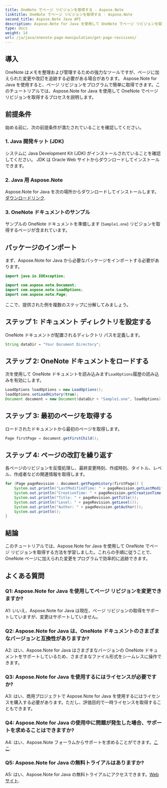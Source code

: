 ```yaml
---
title: OneNote でページ リビジョンを取得する - Aspose.Note
linktitle: OneNote でページ リビジョンを取得する - Aspose.Note
second_title: Aspose.Note Java API
description: Aspose.Note for Java を使用して OneNote でページ リビジョンを取得する方法を学習します。変更を効率的に追跡するには、ステップバイステップのガイドに従ってください。
type: docs
weight: 14
url: /ja/java/onenote-page-manipulation/get-page-revisions/
---
```

## 導入

OneNote はメモを整理および管理するための強力なツールですが、ページに加えられた変更や改訂を追跡する必要がある場合があります。 Aspose.Note for Java を使用すると、ページ リビジョンをプログラムで簡単に取得できます。このチュートリアルでは、Aspose.Note for Java を使用して OneNote でページ リビジョンを取得するプロセスを説明します。

## 前提条件

始める前に、次の前提条件が満たされていることを確認してください。

### 1. Java 開発キット (JDK)

システムに Java Development Kit (JDK) がインストールされていることを確認してください。 JDK は Oracle Web サイトからダウンロードしてインストールできます。

### 2. Java 用 Aspose.Note

Aspose.Note for Java を次の場所からダウンロードしてインストールします。[ダウンロードリンク](https://releases.aspose.com/note/java/).

### 3. OneNote ドキュメントのサンプル

サンプルの OneNote ドキュメントを準備します (`Sample1.one`) リビジョンを取得するページが含まれています。

## パッケージのインポート

まず、Aspose.Note for Java から必要なパッケージをインポートする必要があります。

```java
import java.io.IOException;

import com.aspose.note.Document;
import com.aspose.note.LoadOptions;
import com.aspose.note.Page;
```

ここで、提供された例を複数のステップに分解してみましょう。

## ステップ 1: ドキュメント ディレクトリを設定する

OneNote ドキュメントが配置されるディレクトリ パスを定義します。

```java
String dataDir = "Your Document Directory";
```

## ステップ 2: OneNote ドキュメントをロードする

次を使用して OneNote ドキュメントを読み込みます`LoadOptions`履歴の読み込みを有効にします。

```java
LoadOptions loadOptions = new LoadOptions();
loadOptions.setLoadHistory(true);
Document document = new Document(dataDir + "Sample1.one", loadOptions);
```

## ステップ 3: 最初のページを取得する

ロードされたドキュメントから最初のページを取得します。

```java
Page firstPage = document.getFirstChild();
```

## ステップ 4: ページの改訂を繰り返す

各ページのリビジョンを反復処理し、最終変更時刻、作成時刻、タイトル、レベル、作成者などの関連情報を取得します。

```java
for (Page pageRevision : document.getPageHistory(firstPage)) {
    System.out.println("LastModifiedTime: " + pageRevision.getLastModifiedTime());
    System.out.println("CreationTime: " + pageRevision.getCreationTime());
    System.out.println("Title: " + pageRevision.getTitle());
    System.out.println("Level: " + pageRevision.getLevel());
    System.out.println("Author: " + pageRevision.getAuthor());
    System.out.println();
}
```

## 結論

このチュートリアルでは、Aspose.Note for Java を使用して OneNote でページ リビジョンを取得する方法を学習しました。これらの手順に従うことで、OneNote ページに加えられた変更をプログラムで効率的に追跡できます。

## よくある質問

### Q1: Aspose.Note for Java を使用してページ リビジョンを変更できますか?

A1: いいえ、Aspose.Note for Java は現在、ページ リビジョンの取得をサポートしていますが、変更はサポートしていません。

### Q2: Aspose.Note for Java は、OneNote ドキュメントのさまざまなバージョンと互換性がありますか?

A2: はい、Aspose.Note for Java はさまざまなバージョンの OneNote ドキュメントをサポートしているため、さまざまなファイル形式をシームレスに操作できます。

### Q3: Aspose.Note for Java を使用するにはライセンスが必要ですか?

A3: はい、商用プロジェクトで Aspose.Note for Java を使用するにはライセンスを購入する必要があります。ただし、評価目的で一時ライセンスを取得することもできます。

### Q4: Aspose.Note for Java の使用中に問題が発生した場合、サポートを求めることはできますか?

 A4: はい、Aspose.Note フォーラムからサポートを求めることができます。[ここ](https://forum.aspose.com/c/note/28).

### Q5: Aspose.Note for Java の無料トライアルはありますか?

 A5: はい、Aspose.Note for Java の無料トライアルにアクセスできます。[Webサイト](https://releases.aspose.com/).